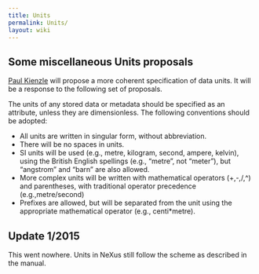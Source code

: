 ```yaml
---
title: Units
permalink: Units/
layout: wiki
---
```


Some miscellaneous Units proposals
----------------------------------

[Paul Kienzle](Paul_Kienzle "wikilink") will propose a more coherent
specification of data units. It will be a response to the following set
of proposals.

The units of any stored data or metadata should be specified as an
attribute, unless they are dimensionless. The following conventions
should be adopted:

-   All units are written in singular form, without abbreviation.
-   There will be no spaces in units.
-   SI units will be used (e.g., metre, kilogram, second, ampere,
    kelvin), using the British English spellings (e.g., “metre”, not
    “meter”), but “angstrom” and “barn” are also allowed.
-   More complex units will be written with mathematical operators
    (+,-,/,^) and parentheses, with traditional operator precedence
    (e.g.,metre/second)
-   Prefixes are allowed, but will be separated from the unit using the
    appropriate mathematical operator (e.g., centi\*metre).

Update 1/2015
-------------

This went nowhere. Units in NeXus still follow the scheme as described
in the manual.
